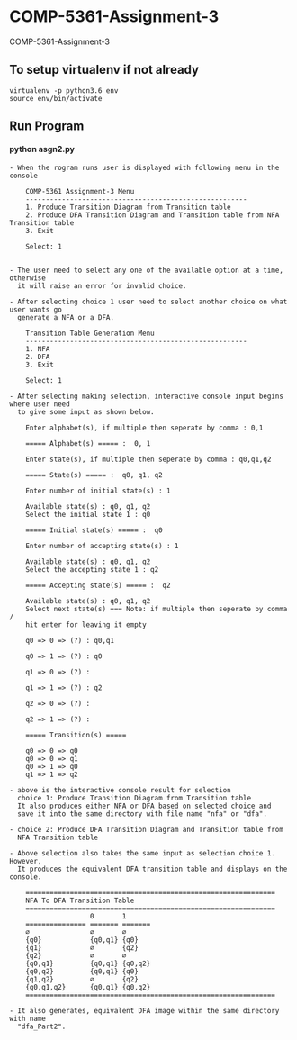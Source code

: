 # COMP-5361-Assignment-3
COMP-5361-Assignment-3

## To setup virtualenv if not already
    
    virtualenv -p python3.6 env
    source env/bin/activate

## Run Program
#### python asgn2.py

    - When the rogram runs user is displayed with following menu in the console
    
        COMP-5361 Assignment-3 Menu
        -------------------------------------------------------
        1. Produce Transition Diagram from Transition table
        2. Produce DFA Transition Diagram and Transition table from NFA Transition table
        3. Exit
        
        Select: 1


    - The user need to select any one of the available option at a time, otherwise 
      it will raise an error for invalid choice.

    - After selecting choice 1 user need to select another choice on what user wants go 
      generate a NFA or a DFA.

        Transition Table Generation Menu
        -------------------------------------------------------
        1. NFA
        2. DFA
        3. Exit
        
        Select: 1
    
    - After selecting making selection, interactive console input begins where user need
      to give some input as shown below.
        
        Enter alphabet(s), if multiple then seperate by comma : 0,1

        ===== Alphabet(s) ===== :  0, 1
        
        Enter state(s), if multiple then seperate by comma : q0,q1,q2
        
        ===== State(s) ===== :  q0, q1, q2
        
        Enter number of initial state(s) : 1
        
        Available state(s) : q0, q1, q2
        Select the initial state 1 : q0
        
        ===== Initial state(s) ===== :  q0
        
        Enter number of accepting state(s) : 1
        
        Available state(s) : q0, q1, q2
        Select the accepting state 1 : q2
        
        ===== Accepting state(s) ===== :  q2
        
        Available state(s) : q0, q1, q2
        Select next state(s) === Note: if multiple then seperate by comma / 
        hit enter for leaving it empty
        
        q0 => 0 => (?) : q0,q1
        
        q0 => 1 => (?) : q0
        
        q1 => 0 => (?) : 
        
        q1 => 1 => (?) : q2 
        
        q2 => 0 => (?) : 
        
        q2 => 1 => (?) : 
        
        ===== Transition(s) =====

        q0 => 0 => q0
        q0 => 0 => q1
        q0 => 1 => q0
        q1 => 1 => q2

    - above is the interactive console result for selection 
      choice 1: Produce Transition Diagram from Transition table 
      It also produces either NFA or DFA based on selected choice and 
      save it into the same directory with file name "nfa" or "dfa".

    - choice 2: Produce DFA Transition Diagram and Transition table from 
      NFA Transition table

    - Above selection also takes the same input as selection choice 1. However,
      It produces the equivalent DFA transition table and displays on the console.
      
        ==============================================================
        NFA To DFA Transition Table
        ==============================================================
                        0       1      
        =============== ======= =======
        ∅               ∅       ∅      
        {q0}            {q0,q1} {q0}   
        {q1}            ∅       {q2}   
        {q2}            ∅       ∅      
        {q0,q1}         {q0,q1} {q0,q2}
        {q0,q2}         {q0,q1} {q0}   
        {q1,q2}         ∅       {q2}   
        {q0,q1,q2}      {q0,q1} {q0,q2}
        ==============================================================

    - It also generates, equivalent DFA image within the same directory with name
      "dfa_Part2".
   
   
        